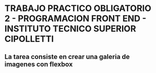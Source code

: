 # TRABAJO PRACTICO OBLIGATORIO 2 - PROGRAMACION FRONT END - INSTITUTO TECNICO SUPERIOR CIPOLLETTI
## La tarea consiste en crear una galeria de imagenes con flexbox
